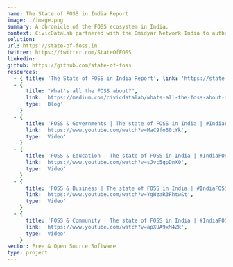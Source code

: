 ```yaml
---
name: The State of FOSS in India Report
image: ./image.png
summary: A chronicle of the FOSS ecosystem in India. 
context: CivicDataLab partnered with the Omidyar Network India to author a report titled "The State of Free and Open Source Software in India" which chronicles the FOSS movement in India, the current situation, the key players as well as the challenges and recommendations in order to truly leverage the power of FOSS for equitable change in the country.
solution:
url: https://state-of-foss.in
twitter: https://twitter.com/StateOfFOSS
linkedin:
github: https://github.com/state-of-foss
resources:
  - { title: 'The State of FOSS in India Report', link: 'https://state-of-foss.in/', type: 'Report' }
  - {
      title: "What's all the FOSS about?",
      link: 'https://medium.com/civicdatalab/whats-all-the-foss-about-db669fb69b40',
      type: 'Blog'
    }
  - {
      title: 'FOSS & Governments | The state of FOSS in India | #IndiaFOSSWeek - Panel discussion',
      link: 'https://www.youtube.com/watch?v=MaC9fo50tYk',
      type: 'Video'
    }
  - {
      title: 'FOSS & Education | The state of FOSS in India | #IndiaFOSSWeek - Panel discussion',
      link: 'https://www.youtube.com/watch?v=sJvc5qpDnX0',
      type: 'Video'
    }
  - {
      title: 'FOSS & Business | The state of FOSS in India | #IndiaFOSSWeek - Panel discussion',
      link: 'https://www.youtube.com/watch?v=YgWzaR3Fhtw&t',
      type: 'Video'
    }
  - {
      title: 'FOSS & Community | The state of FOSS in India | #IndiaFOSSWeek - Panel discussion',
      link: 'https://www.youtube.com/watch?v=apXUA9xM4Zk',
      type: 'Video'
    }
sector: Free & Open Source Software
type: project
---
```

